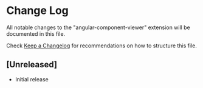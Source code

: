 # Change Log

All notable changes to the "angular-component-viewer" extension will be documented in this file.

Check [Keep a Changelog](http://keepachangelog.com/) for recommendations on how to structure this file.

## [Unreleased]

- Initial release